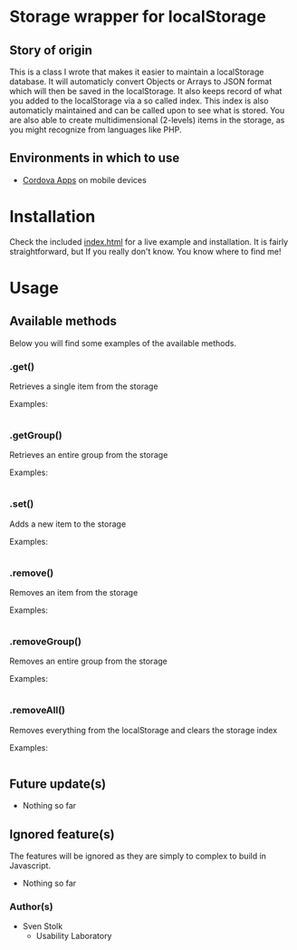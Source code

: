 # Storage wrapper for localStorage

## Story of origin
This is a class I wrote that makes it easier to maintain a localStorage database. It will automaticly convert Objects or Arrays to JSON format which will then be saved in the localStorage.
It also keeps record of what you added to the localStorage via a so called index. This index is also automaticly maintained and can be called upon to see what is stored.
You are also able to create multidimensional (2-levels) items in the storage, as you might recognize from languages like PHP.

## Environments in which to use
* [Cordova Apps](http://cordova.apache.org/) on mobile devices

# Installation
Check the included [index.html](../index.html) for a live example and installation. It is fairly straightforward, but If you really don't know. You know where to find me!

# Usage

## Available methods
Below you will find some examples of the available methods.

### .get()
Retrieves a single item from the storage

Examples:
```

```

### .getGroup()
Retrieves an entire group from the storage

Examples:
```

```

### .set()
Adds a new item to the storage

Examples:
```

```

### .remove()
Removes an item from the storage

Examples:
```

```

### .removeGroup()
Removes an entire group from the storage

Examples:
```

```

### .removeAll()
Removes everything from the localStorage and clears the storage index

Examples:
```

```


## Future update(s)
* Nothing so far

## Ignored feature(s)
The features will be ignored as they are simply to complex to build in Javascript.
* Nothing so far

### Author(s)
* Sven Stolk
  * Usability Laboratory